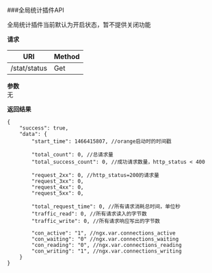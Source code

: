 ###全局统计插件API

全局统计插件当前默认为开启状态，暂不提供关闭功能


**请求**

URI                 | Method 
------------------- | ---- 
/stat/status        | Get 


**参数**   
无 

**返回结果** 

```
{
	"success": true,
    "data": {
    	"start_time": 1466415807, //orange启动时的时间戳

        "total_count": 0, //总请求量
        "total_success_count": 0, //成功请求数量，http_status < 400

        "request_2xx": 0, //http_status=200的请求量
        "request_3xx": 0,
        "request_4xx": 0,
        "request_5xx": 0,

        "total_request_time": 0, //所有请求消耗总时间，单位秒
        "traffic_read": 0, //所有请求读入的字节数
        "traffic_write": 0, //所有请求响应写出的字节数
        
        "con_active": "1", //ngx.var.connections_active
        "con_waiting": "0" //ngx.var.connections_waiting
        "con_reading": "0", //ngx.var.connections_reading
        "con_writing": "1", //ngx.var.connections_writing
    }
}
```